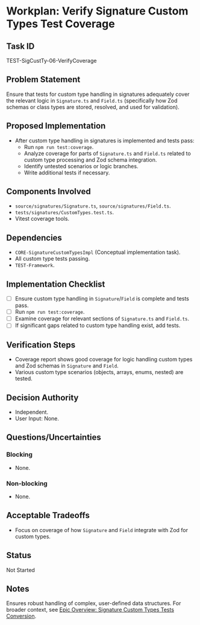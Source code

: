 # Workplan: Verify Signature Custom Types Test Coverage

## Task ID
TEST-SigCustTy-06-VerifyCoverage

## Problem Statement
Ensure that tests for custom type handling in signatures adequately cover the relevant logic in `Signature.ts` and `Field.ts` (specifically how Zod schemas or class types are stored, resolved, and used for validation).

## Proposed Implementation
- After custom type handling in signatures is implemented and tests pass:
    - Run `npm run test:coverage`.
    - Analyze coverage for parts of `Signature.ts` and `Field.ts` related to custom type processing and Zod schema integration.
    - Identify untested scenarios or logic branches.
    - Write additional tests if necessary.

## Components Involved
- `source/signatures/Signature.ts`, `source/signatures/Field.ts`.
- `tests/signatures/CustomTypes.test.ts`.
- Vitest coverage tools.

## Dependencies
- `CORE-SignatureCustomTypesImpl` (Conceptual implementation task).
- All custom type tests passing.
- `TEST-Framework`.

## Implementation Checklist
- [ ] Ensure custom type handling in `Signature`/`Field` is complete and tests pass.
- [ ] Run `npm run test:coverage`.
- [ ] Examine coverage for relevant sections of `Signature.ts` and `Field.ts`.
- [ ] If significant gaps related to custom type handling exist, add tests.

## Verification Steps
- Coverage report shows good coverage for logic handling custom types and Zod schemas in `Signature` and `Field`.
- Various custom type scenarios (objects, arrays, enums, nested) are tested.

## Decision Authority
- Independent.
- User Input: None.

## Questions/Uncertainties
### Blocking
- None.
### Non-blocking
- None.

## Acceptable Tradeoffs
- Focus on coverage of how `Signature` and `Field` integrate with Zod for custom types.

## Status
Not Started

## Notes
Ensures robust handling of complex, user-defined data structures.
For broader context, see [Epic Overview: Signature Custom Types Tests Conversion](../../docs/planning/workplans/TEST-SignaturesCustomTypesTests.md).